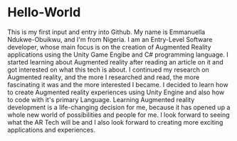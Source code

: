 # Hello-World
This is my first input and entry into Github.
My name is Emmanuella Ndukwe-Obuikwu, and I'm from Nigeria.
I am an Entry-Level Software developer, whose main focus is on the creation of Augmented Reality applications using the Unity Game Engibe and C# programming language.
I started learning about Augmented reality after reading an article on it and got interested on what this tech is about. I continued my research on Augmented reality, and the more I researched and read, the more fascinating it was and the more interested I became.
I decided to learn how to create Augmented reality experiences using Unity Engine and also how to code with it's primary Language.
Learning Augmented reality development is a life-changing decision for me, because it has opened up a whole new world of possibilities and people for me.
I look forward to seeing what the AR Tech will be and I also look forward to creating more exciting applications and experiences.
